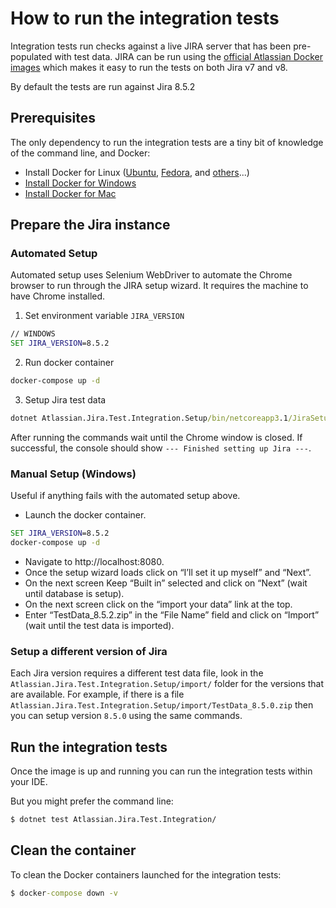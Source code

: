 # How to run the integration tests

Integration tests run checks against a live JIRA server that has been pre-populated with test data. JIRA can be run using the [official Atlassian Docker images](https://hub.docker.com/r/atlassian/jira-software) 
which makes it easy to run the tests on both Jira v7 and v8.

By default the tests are run against Jira 8.5.2

## Prerequisites

The only dependency to run the integration tests are a tiny bit of knowledge of the command line, and Docker:

- Install Docker for Linux ([Ubuntu](https://docs.docker.com/install/linux/docker-ce/ubuntu/),
  [Fedora](https://docs.docker.com/install/linux/docker-ce/fedora/), and
  [others](https://docs.docker.com/install/#supported-platforms)...)
- [Install Docker for Windows](https://docs.docker.com/docker-for-windows/install/)
- [Install Docker for Mac](https://docs.docker.com/docker-for-mac/install/)

## Prepare the Jira instance

### Automated Setup

Automated setup uses Selenium WebDriver to automate the Chrome browser to run through the JIRA setup wizard. It requires the machine to have Chrome installed.

1. Set environment variable `JIRA_VERSION`

```cmd
// WINDOWS
SET JIRA_VERSION=8.5.2
```

2. Run docker container
```cmd
docker-compose up -d
```

3. Setup Jira test data

```cmd
dotnet Atlassian.Jira.Test.Integration.Setup/bin/netcoreapp3.1/JiraSetup.dll 8.5.2
```

After running the commands wait until the Chrome window is closed. If successful, the console should show `--- Finished setting up Jira ---`.


### Manual Setup (Windows)

Useful if anything fails with the automated setup above.

- Launch the docker container.
```cmd
SET JIRA_VERSION=8.5.2
docker-compose up -d
```
- Navigate to http://localhost:8080.
- Once the setup wizard loads click on “I’ll set it up myself” and “Next”.
- On the next screen Keep “Built in” selected and click on “Next” (wait until database is setup).
- On the next screen click on the “import your data” link at the top.
- Enter “TestData_8.5.2.zip” in the “File Name” field and click on “Import” (wait until the test data is imported).

### Setup a different version of Jira
Each Jira version requires a different test data file, look in the `Atlassian.Jira.Test.Integration.Setup/import/` folder for the versions that are available. For example, if there is a file `Atlassian.Jira.Test.Integration.Setup/import/TestData_8.5.0.zip` then you can setup version `8.5.0` using the same commands.

## Run the integration tests

Once the image is up and running you can run the integration tests within your IDE.

But you might prefer the command line:
```cmd
$ dotnet test Atlassian.Jira.Test.Integration/
```

## Clean the container

To clean the Docker containers launched for the integration tests:
```cmd
$ docker-compose down -v
```
